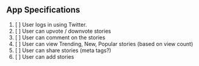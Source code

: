 ## App Specifications

1. [ ] User logs in using Twitter.
2. [ ] User can upvote / downvote stories
3. [ ] User can comment on the stories
4. [ ] User can view Trending, New, Popular stories (based on view count)
5. [ ] User can share stories (meta tags?)
6. [ ] User can add stories
